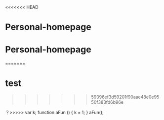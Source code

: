 <<<<<<< HEAD
# Personal-homepage
# Personal-homepage
=======

# test
>>>>>>> 59396ef3d59201f90aae48e0e9550f383fd6b96e

？>>>>>  var k;
        function aFun () {
          k = 1;
        }
        aFun();
                       
                       
                     
